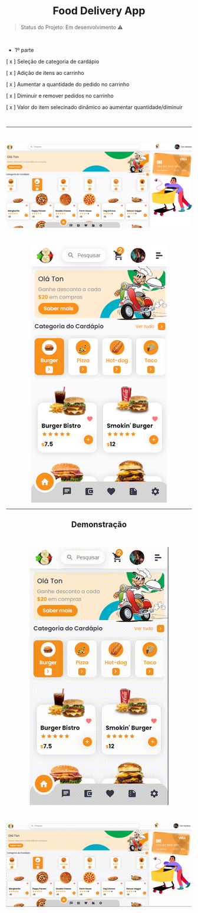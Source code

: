 <h1 align="center"> Food Delivery App </h1>

> Status do Projeto: Em desenvolvimento ⚠️

<br />

- 1º parte

[ x ] Seleção de categoria de cardápio

[ x ] Adição de itens ao carrinho

[ x ] Aumentar a quantidade do pedido no carrinho

[ x ] Diminuir e remover pedidos no carrinho

[ x ] Valor do item selecinado dinâmico ao aumentar quantidade/diminuir

<br />

___
<br />

![](/src/assets/2022-04-30%20(1).png)

<br />

<div align="center">

![](/src/assets/2022-04-30%20(2).png)

</div>

___

<div align="center">

## Demonstração
 <br />

![](/src/assets/videos/2022-04-30-21-05-11.gif)

</div>

 <br />

![](/src/assets/videos/2022-04-30-21-10-26.gif)

